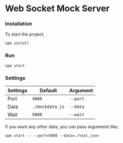 # Web Socket Mock Server

### Installation

To start the project,

```
npm install
```

### Run

```
npm start
```

### Settings

| Settings | Default         | Argument |
| -------- | --------------- | -------- |
| Port     | `4000`          | `--port` |
| Data     | `./mockdata.js` | `--data` |
| Wait     | `5000`          | `--wait` |

If you want any other data, you can pass arguments like;

```
npm start -- --port=5000 --data=./test.json
```
